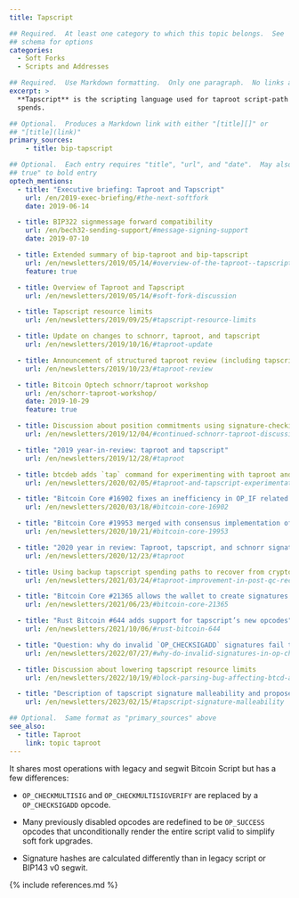 ```yaml
---
title: Tapscript

## Required.  At least one category to which this topic belongs.  See
## schema for options
categories:
  - Soft Forks
  - Scripts and Addresses

## Required.  Use Markdown formatting.  Only one paragraph.  No links allowed.
excerpt: >
  **Tapscript** is the scripting language used for taproot script-path
  spends.

## Optional.  Produces a Markdown link with either "[title][]" or
## "[title](link)"
primary_sources:
    - title: bip-tapscript

## Optional.  Each entry requires "title", "url", and "date".  May also use "feature:
## true" to bold entry
optech_mentions:
  - title: "Executive briefing: Taproot and Tapscript"
    url: /en/2019-exec-briefing/#the-next-softfork
    date: 2019-06-14

  - title: BIP322 signmessage forward compatibility
    url: /en/bech32-sending-support/#message-signing-support
    date: 2019-07-10

  - title: Extended summary of bip-taproot and bip-tapscript
    url: /en/newsletters/2019/05/14/#overview-of-the-taproot--tapscript-proposed-bips
    feature: true

  - title: Overview of Taproot and Tapscript
    url: /en/newsletters/2019/05/14/#soft-fork-discussion

  - title: Tapscript resource limits
    url: /en/newsletters/2019/09/25/#tapscript-resource-limits

  - title: Update on changes to schnorr, taproot, and tapscript
    url: /en/newsletters/2019/10/16/#taproot-update

  - title: Announcement of structured taproot review (including tapscript)
    url: /en/newsletters/2019/10/23/#taproot-review

  - title: Bitcoin Optech schnorr/taproot workshop
    url: /en/schorr-taproot-workshop/
    date: 2019-10-29
    feature: true

  - title: Discussion about position commitments using signature-checking opcodes
    url: /en/newsletters/2019/12/04/#continued-schnorr-taproot-discussion

  - title: "2019 year-in-review: taproot and tapscript"
    url: /en/newsletters/2019/12/28/#taproot

  - title: btcdeb adds `tap` command for experimenting with taproot and tapscript
    url: /en/newsletters/2020/02/05/#taproot-and-tapscript-experimentation-tool

  - title: "Bitcoin Core #16902 fixes an inefficiency in OP_IF related opcodes"
    url: /en/newsletters/2020/03/18/#bitcoin-core-16902

  - title: "Bitcoin Core #19953 merged with consensus implementation of BIP342"
    url: /en/newsletters/2020/10/21/#bitcoin-core-19953

  - title: "2020 year in review: Taproot, tapscript, and schnorr signatures"
    url: /en/newsletters/2020/12/23/#taproot

  - title: Using backup tapscript spending paths to recover from crypto breaks
    url: /en/newsletters/2021/03/24/#taproot-improvement-in-post-qc-recovery-at-no-onchain-cost

  - title: "Bitcoin Core #21365 allows the wallet to create signatures for tapscript spends"
    url: /en/newsletters/2021/06/23/#bitcoin-core-21365

  - title: "Rust Bitcoin #644 adds support for tapscript’s new opcodes"
    url: /en/newsletters/2021/10/06/#rust-bitcoin-644

  - title: "Question: why do invalid `OP_CHECKSIGADD` signatures fail their script?"
    url: /en/newsletters/2022/07/27/#why-do-invalid-signatures-in-op-checksigadd-not-push-to-the-stack

  - title: Discussion about lowering tapscript resource limits
    url: /en/newsletters/2022/10/19/#block-parsing-bug-affecting-btcd-and-lnd

  - title: "Description of tapscript signature malleability and proposed fix for SIGHASH_ANYPREVOUT"
    url: /en/newsletters/2023/02/15/#tapscript-signature-malleability

## Optional.  Same format as "primary_sources" above
see_also:
  - title: Taproot
    link: topic taproot
---
```

It shares most operations with legacy and segwit Bitcoin Script but
has a few differences:

- `OP_CHECKMULTISIG` and `OP_CHECKMULTISIGVERIFY` are replaced by a
  `OP_CHECKSIGADD` opcode.

- Many previously disabled opcodes are redefined to be `OP_SUCCESS` opcodes that
  unconditionally render the entire script valid to simplify soft fork
  upgrades.

- Signature hashes are calculated differently than in legacy script or
  BIP143 v0 segwit.

{% include references.md %}
